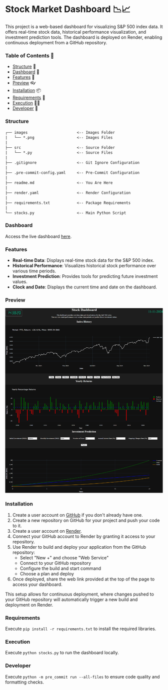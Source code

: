 # Stock Market Dashboard 📉📈
This project is a web-based dashboard for visualizing S&P 500 index data. It offers real-time stock data, historical performance visualization, and investment prediction tools. The dashboard is deployed on Render, enabling continuous deployment from a GitHub repository.

### Table of Contents 📖
- [Structure](#structure) 📂
- [Dashboard](#dashboard) 🔗
- [Features](#features) 🧠
- [Preview](#preview) 👓
- [Installation](#installation) 📦
- [Requirements](#requirements) 📑
- [Execution](#execution) 🏃‍♂️
- [Developer](#developer) 👤

### Structure
```
┌── images                      <-- Images Folder
|   └── *.png                   <-- Images Files
|
├── src                         <-- Source Folder
|   └── *.py                    <-- Source Files
|
├── .gitignore                  <-- Git Ignore Configuration
|
├── .pre-commit-config.yaml     <-- Pre-Commit Configuration
|
├── readme.md                   <-- You Are Here
|
├── render.yaml                 <-- Render Configuration
|
├── requirements.txt            <-- Package Requirements
|
└── stocks.py                   <-- Main Python Script
```

### Dashboard
Access the live dashboard [here](https://dashboard-stock-ze75.onrender.com).

### Features
- **Real-time Data**: Displays real-time stock data for the S&P 500 index.
- **Historical Performance**: Visualizes historical stock performance over various time periods.
- **Investment Prediction**: Provides tools for predicting future investment values.
- **Clock and Date**: Displays the current time and date on the dashboard.

### Preview
![Figure1](images/WebPage.png)

### Installation
1. Create a user account on [GitHub](https://github.com/) if you don't already have one.
2. Create a new repository on GitHub for your project and push your code to it.
3. Create a user account on [Render](https://render.com/).
4. Connect your GitHub account to Render by granting it access to your repository.
5. Use Render to build and deploy your application from the GitHub repository:
   - Select "New +" and choose "Web Service"
   - Connect to your GitHub repository
   - Configure the build and start command
   - Choose a plan and deploy
6. Once deployed, share the web link provided at the top of the page to access your dashboard.

This setup allows for continuous deployment, where changes pushed to your GitHub repository will automatically trigger a new build and deployment on Render.

### Requirements
Execute `pip install -r requirements.txt` to install the required libraries.

### Execution
Execute `python stocks.py` to run the dashboard locally.

### Developer
Execute `python -m pre_commit run --all-files` to ensure code quality and formatting checks.
